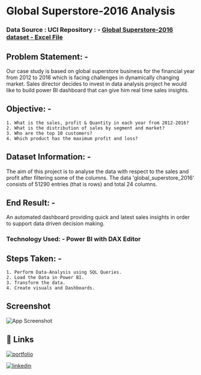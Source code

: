 
# Global Superstore-2016 Analysis
### Data Source : UCI Repository : - [Global Superstore-2016 dataset - Excel File](https://github.com/Kushagra7698/PowerBi---Global-Superstore/blob/main/global_superstore.xlsx)
## Problem Statement: -

Our case study is based on global superstore business for the financial year from 2012 to 2016 which is facing challenges in dynamically changing market. Sales director decides to invest in data analysis project he would like to build power BI dashboard that can give him real time sales insights.

## Objective: -

    1. What is the sales, profit & Quantity in each year from 2012-2016?
    2. What is the distribution of sales by segment and market?
    3. Who are the top 10 customers?
    4. Which product has the maximum profit and loss?

## Dataset Information: -

The aim of this project is to analyse the data with respect to the sales and profit after filtering some of the columns. The data 'global_superstore_2016' consists of 51290 entries (that is rows) and total 24 columns. 

## End Result: -

An automated dashboard providing quick and latest sales insights in order to support data driven decision making.

### Technology Used: - Power BI with DAX Editor

## Steps Taken: -

    1. Perform Data-Analysis using SQL Queries.
    2. Load the Data in Power BI.
    3. Transform the data.
    4. Create visuals and Dashboards.
## Screenshot

![App Screenshot](https://drive.google.com/uc?export=download&id=1vh3Y1HQjGDAHO7jM8vJvdjqw8nGy97W4)
## 🔗 Links
[![portfolio](https://img.shields.io/badge/my_portfolio-000?style=for-the-badge&logo=ko-fi&logoColor=white)](https://github.com/Kushagra7698) 

[![linkedin](https://img.shields.io/badge/linkedin-0A66C2?style=for-the-badge&logo=linkedin&logoColor=white)](https://www.linkedin.com/in/kushagra-mohan-prasad-5175b2168/)
